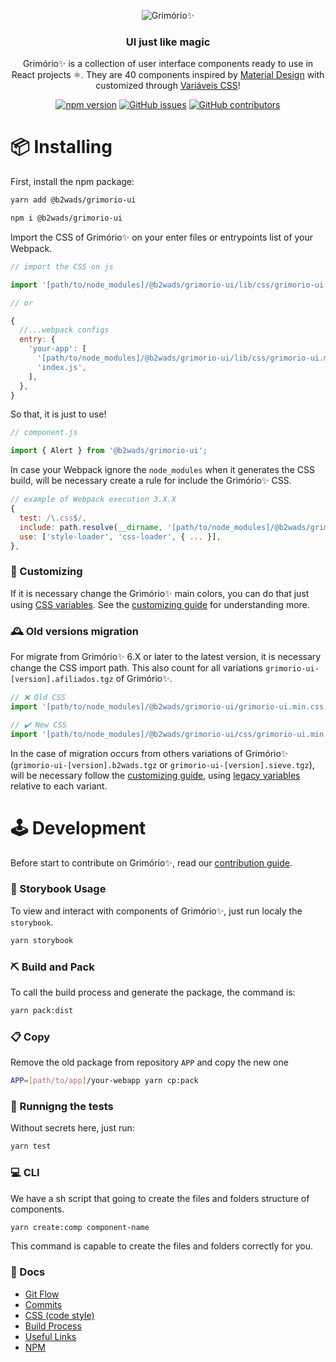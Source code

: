 <p align="center">
  <img alt="Grimório✨" src="internals/logo/logo-grimorio-cores.png?raw=true">
</p>

<h3 align="center">
  UI just like magic
</h3>

<p align="center">
  Grimório✨ is a collection of user interface components ready to use in React projects ⚛️. They are 40 components inspired by <a href="https://material.io/design/">Material Design</a> with customized through <a href="https://developer.mozilla.org/pt-BR/docs/Web/CSS/Using_CSS_custom_properties">Variáveis CSS</a>!
</p>

<div align="center">

  [![npm version](https://img.shields.io/npm/v/@b2wads/grimorio-ui?label=npm%20package)](https://www.npmjs.com/package/@b2wads/grimorio-ui)
  [![GitHub issues](https://img.shields.io/github/issues/b2wads/grimorio-ui)](https://github.com/b2wads/grimorio-ui/issues)
  [![GitHub contributors](https://img.shields.io/github/contributors/b2wads/grimorio-ui)](https://github.com/b2wads/grimorio-ui/graphs/contributors)  
</div>

# 📦 Installing

First, install the npm package:

```bash
yarn add @b2wads/grimorio-ui
```
```bash
npm i @b2wads/grimorio-ui
```

Import the CSS of Grimório✨ on your enter files or entrypoints list of your Webpack.

```js
// import the CSS on js

import '[path/to/node_modules]/@b2wads/grimorio-ui/lib/css/grimorio-ui.min.css';

// or

{ 
  //...webpack configs
  entry: {
    'your-app': [
      '[path/to/node_modules]/@b2wads/grimorio-ui/lib/css/grimorio-ui.min.css',
      'index.js',
    ],
  },
}

```

So that, it is just to use!

```js
// component.js

import { Alert } from '@b2wads/grimorio-ui';
```


In case your Webpack ignore the `node_modules` when it generates the CSS build, will be necessary create a rule for include the Grimório✨ CSS.

```js
// example of Webpack execution 3.X.X
{
  test: /\.css$/,
  include: path.resolve(__dirname, '[path/to/node_modules]/@b2wads/grimorio-ui/css/grimorio-ui.min.css'),
  use: ['style-loader', 'css-loader', { ... }],
},
```

### 💅 Customizing

If it is necessary change the Grimório✨ main colors, you can do that just using [CSS variables](https://developer.mozilla.org/pt-BR/docs/Web/CSS/var). See the [customizing guide](./docs/advanced-css.md)
 for understanding more.

### 🕰 Old versions migration
For migrate from Grimório✨ 6.X or later to the latest version, it is necessary change the CSS import path. This also count for all variations `grimorio-ui-[version].afiliados.tgz` of Grimório✨.

```js
// ❌ Old CSS
import '[path/to/node_modules]/@b2wads/grimorio-ui/grimorio-ui.min.css';

// ✔️ New CSS
import '[path/to/node_modules]/@b2wads/grimorio-ui/css/grimorio-ui.min.css';

```
In the case of migration occurs from others variations of Grimório✨ (`grimorio-ui-[version].b2wads.tgz` or `grimorio-ui-[version].sieve.tgz`), will be necessary follow the [customizing guide](./docs/advanced-css.md), using [legacy variables](./docs/legacy-variables.md) relative to each variant.


# 🕹 Development

Before start to contribute on Grimório✨, read our [contribution guide](./CONTRIBUTING.md).

### 📘 Storybook Usage

To view and interact with components of Grimório✨, just run localy the `storybook`.

```bash
yarn storybook
```

### ⛏️ Build and Pack

To call the build process and generate the package, the command is:

```bash
yarn pack:dist
```

### 📋 Copy

Remove the old package from repository `APP` and copy the new one 

```bash
APP=[path/to/app]/your-webapp yarn cp:pack
```

### 🧪 Runnigng the tests

Without secrets here, just run:

```bash
yarn test
```

### 💻 CLI

We have a sh script that going to create the files and folders structure of components. 

```sh
yarn create:comp component-name
```

This command is capable to create the files and folders correctly for you. 

### 📜 Docs

- [Git Flow](./docs/git-flow.md)
- [Commits](./docs/commits.md)
- [CSS (code style)](./docs/css-code-style.md)
- [Build Process](./docs/processo-de-build.md)
- [Useful Links](./docs/links-uteis.md)
- [NPM](./docs/publish-to-npm.md)
